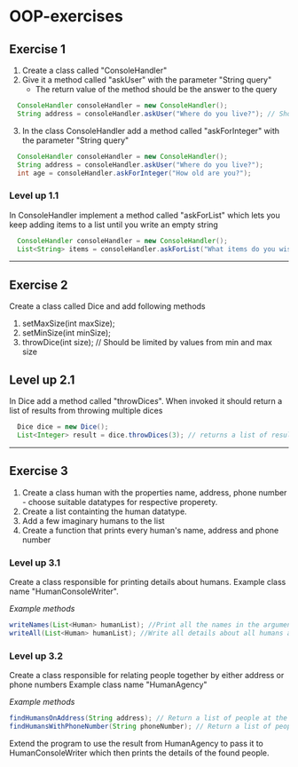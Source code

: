 # OOP-exercises

## Exercise 1

1. Create a class called "ConsoleHandler"
2. Give it a method called "askUser" with the parameter "String query"
    - The return value of the method should be the answer to the query
  
```java
  ConsoleHandler consoleHandler = new ConsoleHandler();
  String address = consoleHandler.askUser("Where do you live?"); // Should print string to console and return result of scanner.nextLine();
```
3. In the class ConsoleHandler add a method called "askForInteger" with the parameter "String query"
```java
  ConsoleHandler consoleHandler = new ConsoleHandler();
  String address = consoleHandler.askUser("Where do you live?");
  int age = consoleHandler.askForInteger("How old are you?");
```

### Level up 1.1

In ConsoleHandler implement a method called "askForList" which lets you keep adding items to a list until you write an empty string
```java
  ConsoleHandler consoleHandler = new ConsoleHandler();
  List<String> items = consoleHandler.askForList("What items do you wish to add?"); // Returns a list when user presses enter without entering a next item
```

- - -

## Exercise 2

Create a class called Dice and add following methods

1. setMaxSize(int maxSize);
2. setMinSize(int minSize);
3. throwDice(int size); // Should be limited by values from min and max size

## Level up 2.1

In Dice add a method called "throwDice*s*".
When invoked it should return a list of results from throwing multiple dices
```java
  Dice dice = new Dice();
  List<Integer> result = dice.throwDices(3); // returns a list of results from 3 dice throws
```

- - -

## Exercise 3

1. Create a class human with the properties name, address, phone number - choose suitable datatypes for respective properety.
2. Create a list containting the human datatype.
3. Add a few imaginary humans to the list
4. Create a function that prints every human's name, address and phone number

### Level up 3.1

Create a class responsible for printing details about humans.
Example class name "HumanConsoleWriter".

*Example methods*
```java
writeNames(List<Human> humanList); //Print all the names in the argument humanList
writeAll(List<Human> humanList); //Write all details about all humans as in step 4 above.
```
    
### Level up 3.2
    
Create a class responsible for relating people together by either address or phone numbers
Example class name "HumanAgency"

*Example methods*
```java
findHumansOnAddress(String address); // Return a list of people at the address
findHumansWithPhoneNumber(String phoneNumber); // Return a list of people with the same phone number
```

Extend the program to use the result from HumanAgency to pass it to HumanConsoleWriter which then prints the details of the found people.

  

